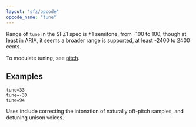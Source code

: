```yaml
---
layout: "sfz/opcode"
opcode_name: "tune"
---
```

Range of `tune` in the SFZ1 spec is ±1 semitone, from -100 to 100, though at least
in ARIA, it seems a broader range is supported, at least -2400 to 2400 cents.

To modulate tuning, see [pitch](pitch).

## Examples

```
tune=33
tune=-30
tune=94
```

Uses include correcting the intonation of naturally off-pitch samples, and
detuning unison voices.
